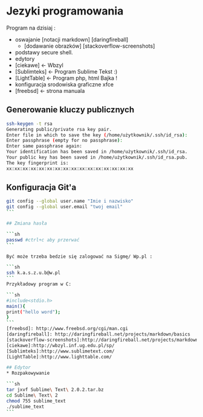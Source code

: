 Jezyki programowania
==

 Program na dzisiaj : 


* oswajanie [notacji markdown] [daringfireball]
  - [dodawanie obrazków] [stackoverflow-screenshots]
* podstawy secure shell.
* edytory
* [ciekawe] <- Wbzyl
* [Sublimteks] <- Program Sublime Tekst :)
* [LightTable] <- Program php, html Bajka !
* konfiguracja srodowiska graficzne xfce
* [freebsd] <- strona manuala

## Generowanie kluczy publicznych

```sh
ssh-keygen -t rsa
Generating public/private rsa key pair.
Enter file in which to save the key (/home/użytkownik/.ssh/id_rsa):
Enter passphrase (empty for no passphrase):
Enter same passphrase again:
Your identification has been saved in /home/użytkownik/.ssh/id_rsa.
Your public key has been saved in /home/użytkownik/.ssh/id_rsa.pub.
The key fingerprint is:
xx:xx:xx:xx:xx:xx:xx:xx:xx:xx:xx:xx:xx:xx:xx:xx

```
## Konfiguracja Git'a
````sh
git config --global user.name "Imie i nazwisko"
git config --global user.email "twoj email"
```

## Zmiana hasła

```sh
passwd #ctrl+c aby przerwać
```

Być może trzeba bedzie się zalogować na Sigmę/ Wp.pl :

```sh
ssh k.a.s.z.u.b@w.pl
```
Przykładowy program w C:

```sh
#include<stdio.h>
main(){
print("hello word");
}
```
[freebsd]: http://www.freebsd.org/cgi/man.cgi
[daringfireball]: http://daringfireball.net/projects/markdown/basics
[stackoverflow-screenshots]:http://daringfireball.net/projects/markdown/basics
[ciekawe]:http://wbzyl.inf.ug.edu.pl/sp/
[Sublimteks]:http://www.sublimetext.com/
[LightTable]:http://www.lighttable.com/

## Edytor
* Rozpakowywanie

```sh
tar jxvf Sublime\ Text\ 2.0.2.tar.bz
cd Sublime\ Text\ 2
chmod 755 sublime_text
./sublime_text
```

